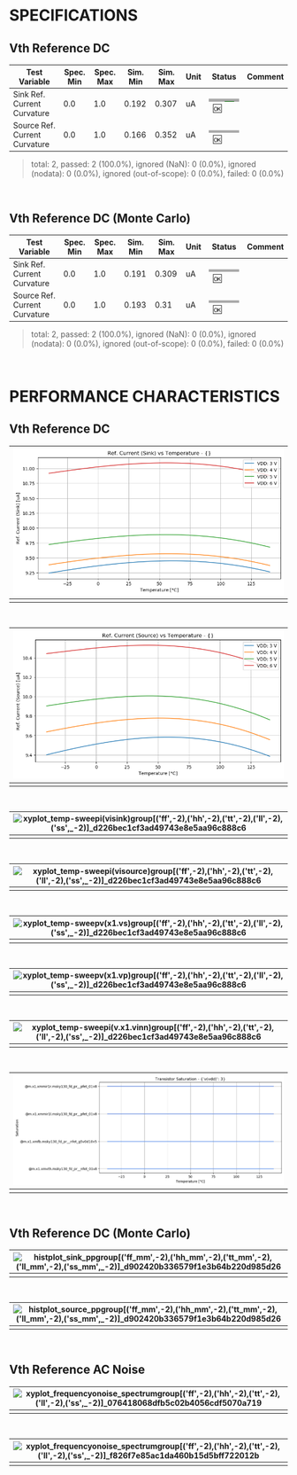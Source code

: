 
# SPECIFICATIONS

## Vth Reference DC<br>

| Test Variable | Spec. Min | Spec. Max | Sim. Min | Sim. Max | Unit | Status | Comment |
| ------------- | --------- | --------- | -------- | -------- | ---- | ------ | ------- |
| Sink Ref. Current Curvature | 0.0 | 1.0 | 0.192 | 0.307 | uA | <svg height="20" width="150"><polyline points="0.0,10,150.0,10" style="stroke:darkgray;stroke-width:15" /><polyline points="28.8,10,46.05,10" style="stroke:darkgreen;stroke-width:6" /></svg>&nbsp;&nbsp;:ok: |  |
| Source Ref. Current Curvature | 0.0 | 1.0 | 0.166 | 0.352 | uA | <svg height="20" width="150"><polyline points="0.0,10,150.0,10" style="stroke:darkgray;stroke-width:15" /><polyline points="24.900000000000002,10,52.8,10" style="stroke:darkgreen;stroke-width:6" /></svg>&nbsp;&nbsp;:ok: |  |
> total: 2, passed: 2 (100.0%), ignored (NaN): 0 (0.0%), ignored (nodata): 0 (0.0%), ignored (out-of-scope): 0 (0.0%), failed: 0 (0.0%)<br>

<br>

## Vth Reference DC (Monte Carlo)<br>

| Test Variable | Spec. Min | Spec. Max | Sim. Min | Sim. Max | Unit | Status | Comment |
| ------------- | --------- | --------- | -------- | -------- | ---- | ------ | ------- |
| Sink Ref. Current Curvature | 0.0 | 1.0 | 0.191 | 0.309 | uA | <svg height="20" width="150"><polyline points="0.0,10,150.0,10" style="stroke:darkgray;stroke-width:15" /><polyline points="28.650000000000002,10,46.35,10" style="stroke:darkgreen;stroke-width:6" /></svg>&nbsp;&nbsp;:ok: |  |
| Source Ref. Current Curvature | 0.0 | 1.0 | 0.193 | 0.31 | uA | <svg height="20" width="150"><polyline points="0.0,10,150.0,10" style="stroke:darkgray;stroke-width:15" /><polyline points="28.95,10,46.5,10" style="stroke:darkgreen;stroke-width:6" /></svg>&nbsp;&nbsp;:ok: |  |
> total: 2, passed: 2 (100.0%), ignored (NaN): 0 (0.0%), ignored (nodata): 0 (0.0%), ignored (out-of-scope): 0 (0.0%), failed: 0 (0.0%)<br>

<br>

# PERFORMANCE CHARACTERISTICS

## Vth Reference DC<br>

| ![xyplot_temp-sweepi(visink)v(vdd)[('tt',_-2)]_d226bec1cf3ad49743e8e5aa96c888c6](xyplot_temp-sweepi(visink)v(vdd)[('tt',_-2)]_d226bec1cf3ad49743e8e5aa96c888c6.png "") |
|:--: |
|  |
<br>

| ![xyplot_temp-sweepi(visource)v(vdd)[('tt',_-2)]_d226bec1cf3ad49743e8e5aa96c888c6](xyplot_temp-sweepi(visource)v(vdd)[('tt',_-2)]_d226bec1cf3ad49743e8e5aa96c888c6.png "") |
|:--: |
|  |
<br>

| ![xyplot_temp-sweepi(visink)group[('ff',_-2),_('hh',_-2),_('tt',_-2),_('ll',_-2),_('ss',_-2)]_d226bec1cf3ad49743e8e5aa96c888c6](xyplot_temp-sweepi(visink)group[('ff',_-2),_('hh',_-2),_('tt',_-2),_('ll',_-2),_('ss',_-2)]_d226bec1cf3ad49743e8e5aa96c888c6.png "") |
|:--: |
|  |
<br>

| ![xyplot_temp-sweepi(visource)group[('ff',_-2),_('hh',_-2),_('tt',_-2),_('ll',_-2),_('ss',_-2)]_d226bec1cf3ad49743e8e5aa96c888c6](xyplot_temp-sweepi(visource)group[('ff',_-2),_('hh',_-2),_('tt',_-2),_('ll',_-2),_('ss',_-2)]_d226bec1cf3ad49743e8e5aa96c888c6.png "") |
|:--: |
|  |
<br>

| ![xyplot_temp-sweepv(x1.vs)group[('ff',_-2),_('hh',_-2),_('tt',_-2),_('ll',_-2),_('ss',_-2)]_d226bec1cf3ad49743e8e5aa96c888c6](xyplot_temp-sweepv(x1.vs)group[('ff',_-2),_('hh',_-2),_('tt',_-2),_('ll',_-2),_('ss',_-2)]_d226bec1cf3ad49743e8e5aa96c888c6.png "") |
|:--: |
|  |
<br>

| ![xyplot_temp-sweepv(x1.vp)group[('ff',_-2),_('hh',_-2),_('tt',_-2),_('ll',_-2),_('ss',_-2)]_d226bec1cf3ad49743e8e5aa96c888c6](xyplot_temp-sweepv(x1.vp)group[('ff',_-2),_('hh',_-2),_('tt',_-2),_('ll',_-2),_('ss',_-2)]_d226bec1cf3ad49743e8e5aa96c888c6.png "") |
|:--: |
|  |
<br>

| ![xyplot_temp-sweepi(v.x1.vinn)group[('ff',_-2),_('hh',_-2),_('tt',_-2),_('ll',_-2),_('ss',_-2)]_d226bec1cf3ad49743e8e5aa96c888c6](xyplot_temp-sweepi(v.x1.vinn)group[('ff',_-2),_('hh',_-2),_('tt',_-2),_('ll',_-2),_('ss',_-2)]_d226bec1cf3ad49743e8e5aa96c888c6.png "") |
|:--: |
|  |
<br>

| ![occtplot_temp-sweep[('tt',_-2)]_d226bec1cf3ad49743e8e5aa96c888c6](occtplot_temp-sweep[('tt',_-2)]_d226bec1cf3ad49743e8e5aa96c888c6.png "") |
|:--: |
|  |
<br>

## Vth Reference DC (Monte Carlo)<br>

| ![histplot_sink_ppgroup[('ff_mm',_-2),_('hh_mm',_-2),_('tt_mm',_-2),_('ll_mm',_-2),_('ss_mm',_-2)]_d902420b336579f1e3b64b220d985d26](histplot_sink_ppgroup[('ff_mm',_-2),_('hh_mm',_-2),_('tt_mm',_-2),_('ll_mm',_-2),_('ss_mm',_-2)]_d902420b336579f1e3b64b220d985d26.png "") |
|:--: |
|  |
<br>

| ![histplot_source_ppgroup[('ff_mm',_-2),_('hh_mm',_-2),_('tt_mm',_-2),_('ll_mm',_-2),_('ss_mm',_-2)]_d902420b336579f1e3b64b220d985d26](histplot_source_ppgroup[('ff_mm',_-2),_('hh_mm',_-2),_('tt_mm',_-2),_('ll_mm',_-2),_('ss_mm',_-2)]_d902420b336579f1e3b64b220d985d26.png "") |
|:--: |
|  |
<br>

## Vth Reference AC Noise<br>

| ![xyplot_frequencyonoise_spectrumgroup[('ff',_-2),_('hh',_-2),_('tt',_-2),_('ll',_-2),_('ss',_-2)]_076418068dfb5c02b4056cdf5070a719](xyplot_frequencyonoise_spectrumgroup[('ff',_-2),_('hh',_-2),_('tt',_-2),_('ll',_-2),_('ss',_-2)]_076418068dfb5c02b4056cdf5070a719.png "") |
|:--: |
|  |
<br>

| ![xyplot_frequencyonoise_spectrumgroup[('ff',_-2),_('hh',_-2),_('tt',_-2),_('ll',_-2),_('ss',_-2)]_f826f7e85ac1da460b15d5bff722012b](xyplot_frequencyonoise_spectrumgroup[('ff',_-2),_('hh',_-2),_('tt',_-2),_('ll',_-2),_('ss',_-2)]_f826f7e85ac1da460b15d5bff722012b.png "") |
|:--: |
|  |
<br>
